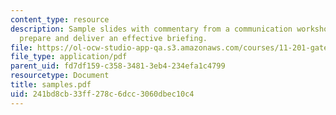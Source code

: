 ```yaml
---
content_type: resource
description: Sample slides with commentary from a communication workshop on how to
  prepare and deliver an effective briefing.
file: https://ol-ocw-studio-app-qa.s3.amazonaws.com/courses/11-201-gateway-planning-action-fall-2007/241bd8cb33ff278c6dcc3060dbec10c4_samples.pdf
file_type: application/pdf
parent_uid: fd7df159-c358-3481-3eb4-234efa1c4799
resourcetype: Document
title: samples.pdf
uid: 241bd8cb-33ff-278c-6dcc-3060dbec10c4
---
```

